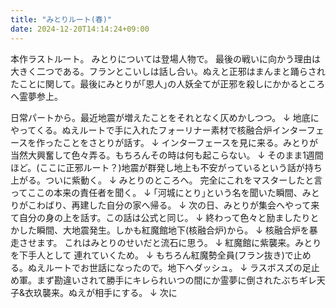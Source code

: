 ```yaml
---
title: "みとりルート(春)"
date: 2024-12-20T14:14:24+09:00
---
```

本作ラストルート。
みとりについては登場人物で。
最後の戦いに向かう理由は大きく二つである。フランとこいしは話し合い。ぬえと正邪はまんまと踊らされたことに関して。最後にみとりが｢恩人｣の人妖全てが正邪を殺しにかかるところへ霊夢参上。






日常パートから。最近地震が増えたことをそれとなく仄めかしつつ。
↓
地底にやってくる。ぬえルートで手に入れたフォーリナー素材で核融合炉インターフェースを作ったことをさとりが話す。
↓
インターフェースを見に来る。みとりが当然大興奮して色々弄る。もちろんその時は何も起こらない。
↓
そのまま1週間ほど。(ここに正邪ルート？)地震が群発し地上も不安がっているという話が持ち上がる。ついに紫動く。
↓
みとりのところへ。
完全にこれをマスターしたと言ってここの本来の責任者を聞く。
↓
｢河城にとり｣という名を聞いた瞬間、みとりがこわばり、再建した自分の家へ帰る。
↓
次の日、みとりが集会へやって来て自分の身の上を話す。この話は公式と同じ。
↓
終わって色々と励ましたりとかした瞬間、大地震発生。しかも紅魔館地下(核融合炉)から。
↓
核融合炉を暴走させます。
これはみとりのせいだと流石に思う。
↓
紅魔館に紫襲来。みとりを下手人として
連れていくため。
↓
もちろん紅魔勢全員(フラン抜き)で止める。ぬえルートでお世話になったので。地下へダッシュ。
↓
ラスボスズの足止め軍。まず勘違いされて勝手にキレられいつの間にか霊夢に倒されたぶちギレ天子&衣玖襲来。ぬえが相手にする。
↓
次に
